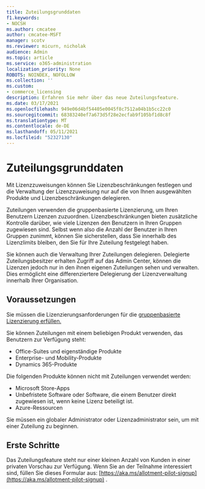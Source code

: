 ```yaml
---
title: Zuteilungsgrunddaten
f1.keywords:
- NOCSH
ms.author: cmcatee
author: cmcatee-MSFT
manager: scotv
ms.reviewer: micurn, nicholak
audience: Admin
ms.topic: article
ms.service: o365-administration
localization_priority: None
ROBOTS: NOINDEX, NOFOLLOW
ms.collection: ''
ms.custom:
- commerce_licensing
description: Erfahren Sie mehr über das neue Zuteilungsfeature.
ms.date: 03/17/2021
ms.openlocfilehash: 949e06d4bf54405e0045f8c7512a04b1b5cc22c0
ms.sourcegitcommit: 68383240ef7a673d5f28e2ecfab9f105bf1d8c8f
ms.translationtype: MT
ms.contentlocale: de-DE
ms.lasthandoff: 05/11/2021
ms.locfileid: "52327130"
---
```

# <a name="allotment-basics"></a>Zuteilungsgrunddaten

Mit Lizenzzuweisungen können Sie Lizenzbeschränkungen festlegen und die Verwaltung der Lizenzzuweisung nur auf die von Ihnen ausgewählten Produkte und Lizenzbeschränkungen delegieren.

Zuteilungen verwenden die gruppenbasierte Lizenzierung, um Ihren Benutzern Lizenzen zuzuordnen. Lizenzbeschränkungen bieten zusätzliche Kontrolle darüber, wie viele Lizenzen den Benutzern in Ihren Gruppen zugewiesen sind. Selbst wenn also die Anzahl der Benutzer in Ihren Gruppen zunimmt, können Sie sicherstellen, dass Sie innerhalb des Lizenzlimits bleiben, den Sie für Ihre Zuteilung festgelegt haben.

Sie können auch die Verwaltung Ihrer Zuteilungen delegieren. Delegierte Zuteilungsbesitzer erhalten Zugriff auf das Admin Center, können die Lizenzen jedoch nur in den ihnen eigenen Zuteilungen sehen und verwalten. Dies ermöglicht eine differenziertere Delegierung der Lizenzverwaltung innerhalb Ihrer Organisation.

## <a name="prerequisites"></a>Voraussetzungen

Sie müssen die Lizenzierungsanforderungen für die [gruppenbasierte Lizenzierung erfüllen.](/azure/active-directory/fundamentals/active-directory-licensing-whatis-azure-portal#licensing-requirements)

Sie können Zuteilungen mit einem beliebigen Produkt verwenden, das Benutzern zur Verfügung steht:

- Office-Suites und eigenständige Produkte
- Enterprise- und Mobility-Produkte
- Dynamics 365-Produkte

Die folgenden Produkte können nicht mit Zuteilungen verwendet werden:

- Microsoft Store-Apps
- Unbefristete Software oder Software, die einem Benutzer direkt zugewiesen ist, wenn keine Lizenz beteiligt ist.
- Azure-Ressourcen

Sie müssen ein globaler Administrator oder Lizenzadministrator sein, um mit einer Zuteilung zu beginnen.

## <a name="getting-started"></a>Erste Schritte

Das Zuteilungsfeature steht nur einer kleinen Anzahl von Kunden in einer privaten Vorschau zur Verfügung. Wenn Sie an der Teilnahme interessiert sind, füllen Sie dieses Formular aus: [https://aka.ms/allotment-pilot-signup](https://aka.ms/allotment-pilot-signup) .